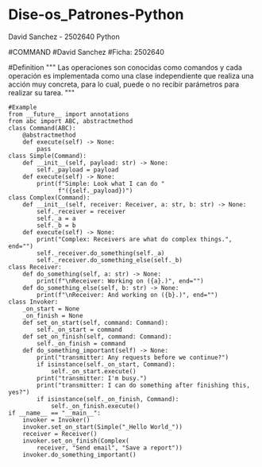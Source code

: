 # Dise-os_Patrones-Python
David Sanchez - 2502640 Python

#COMMAND
#David Sanchez
#Ficha: 2502640

#Definition
""" Las operaciones son conocidas como comandos y cada operación es implementada como una clase independiente que realiza una acción muy concreta, para lo cual, puede o no recibir parámetros para realizar su tarea. """

    #Example
    from __future__ import annotations
    from abc import ABC, abstractmethod
    class Command(ABC):
        @abstractmethod
        def execute(self) -> None:
            pass
    class Simple(Command):
        def __init__(self, payload: str) -> None:
            self._payload = payload
        def execute(self) -> None:
            print(f"Simple: Look what I can do "
                  f"({self._payload})")
    class Complex(Command):
        def __init__(self, receiver: Receiver, a: str, b: str) -> None:
            self._receiver = receiver
            self._a = a
            self._b = b
        def execute(self) -> None:
            print("Complex: Receivers are what do complex things.", end="")
            self._receiver.do_something(self._a)
            self._receiver.do_something_else(self._b)
    class Receiver:
        def do_something(self, a: str) -> None:
            print(f"\nReceiver: Working on ({a}.)", end="")
        def do_something_else(self, b: str) -> None:
            print(f"\nReceiver: And working on ({b}.)", end="")
    class Invoker:
        _on_start = None
        _on_finish = None
        def set_on_start(self, command: Command):
            self._on_start = command
        def set_on_finish(self, command: Command):
            self._on_finish = command
        def do_something_important(self) -> None:
            print("transmitter: Any requests before we continue?")
            if isinstance(self._on_start, Command):
                self._on_start.execute()
            print("transmitter: I'm busy.")
            print("transmitter: I can do something after finishing this, yes?")
            if isinstance(self._on_finish, Command):
                self._on_finish.execute()
    if __name__ == "__main__":
        invoker = Invoker()
        invoker.set_on_start(Simple("_Hello World_"))
        receiver = Receiver()
        invoker.set_on_finish(Complex(
            receiver, "Send email", "Save a report"))
        invoker.do_something_important()
